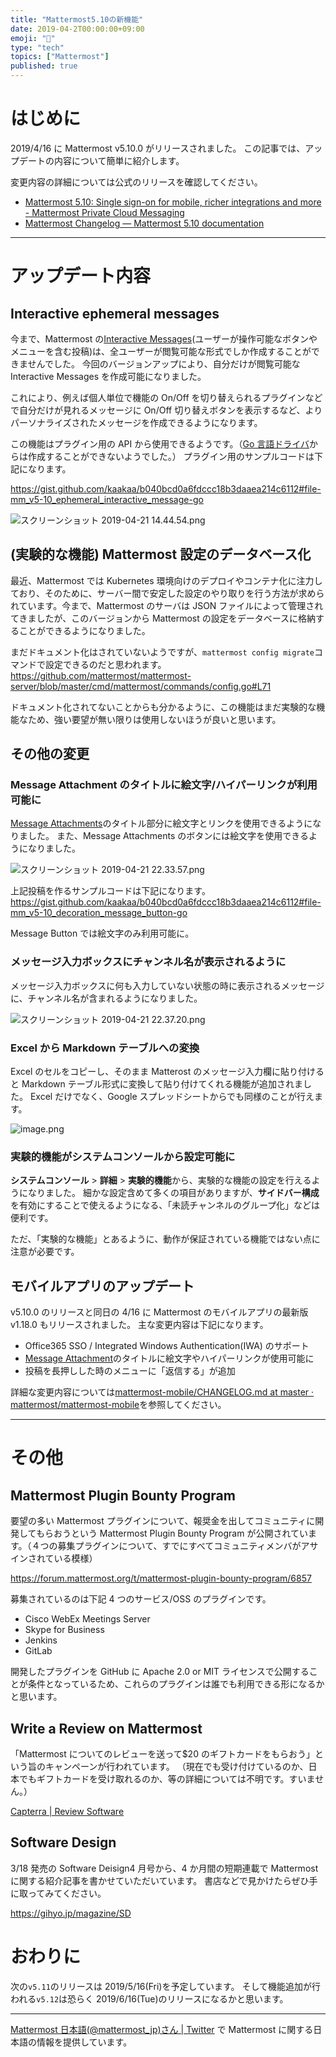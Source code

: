 ```yaml
---
title: "Mattermost5.10の新機能"
date: 2019-04-2T00:00:00+09:00
emoji: "📣"
type: "tech"
topics: ["Mattermost"]
published: true
---
```


# はじめに

2019/4/16 に Mattermost v5.10.0 がリリースされました。
この記事では、アップデートの内容について簡単に紹介します。

変更内容の詳細については公式のリリースを確認してください。

- [Mattermost 5\.10: Single sign\-on for mobile, richer integrations and more \- Mattermost Private Cloud Messaging](https://mattermost.com/blog/mattermost-5-10-single-sign-on-for-mobile-richer-integrations-and-more/)
- [Mattermost Changelog — Mattermost 5\.10 documentation](https://docs.mattermost.com/administration/changelog.html#release-v5-10)

---

# アップデート内容

## Interactive ephemeral messages

今まで、Mattermost の[Interactive Messages](https://docs.mattermost.com/developer/interactive-messages.html)(ユーザーが操作可能なボタンやメニューを含む投稿)は、全ユーザーが閲覧可能な形式でしか作成することができませんでした。
今回のバージョンアップにより、自分だけが閲覧可能な Interactive Messages を作成可能になりました。

これにより、例えば個人単位で機能の On/Off を切り替えられるプラグインなどで自分だけが見れるメッセージに On/Off 切り替えボタンを表示するなど、よりパーソナライズされたメッセージを作成できるようになります。

この機能はプラグイン用の API から使用できるようです。（[Go 言語ドライバ](https://github.com/mattermost/mattermost-server/blob/master/model/client4.go)からは作成することができないようでした。）
プラグイン用のサンプルコードは下記になります。

https://gist.github.com/kaakaa/b040bcd0a6fdccc18b3daaea214c6112#file-mm_v5-10_ephemeral_interactive_message-go

![スクリーンショット 2019-04-21 14.44.54.png](https://qiita-image-store.s3.ap-northeast-1.amazonaws.com/0/9891/c2349a35-f7ab-d23b-f7e5-04dc0cc9d13b.png)

## (実験的な機能) Mattermost 設定のデータベース化

最近、Mattermost では Kubernetes 環境向けのデプロイやコンテナ化に注力しており、そのために、サーバー間で安定した設定のやり取りを行う方法が求められています。今まで、Mattermost のサーバは JSON ファイルによって管理されてきましたが、このバージョンから Mattermost の設定をデータベースに格納することができるようになりました。

まだドキュメント化はされていないようですが、`mattermost config migrate`コマンドで設定できるのだと思われます。
https://github.com/mattermost/mattermost-server/blob/master/cmd/mattermost/commands/config.go#L71

ドキュメント化されてないことからも分かるように、この機能はまだ実験的な機能なため、強い要望が無い限りは使用しないほうが良いと思います。

## その他の変更

### Message Attachment のタイトルに絵文字/ハイパーリンクが利用可能に

[Message Attachments](https://docs.mattermost.com/developer/message-attachments.html)のタイトル部分に絵文字とリンクを使用できるようになりました。
また、Message Attachments のボタンには絵文字を使用できるようになりました。

![スクリーンショット 2019-04-21 22.33.57.png](https://qiita-image-store.s3.ap-northeast-1.amazonaws.com/0/9891/c936c847-2a86-181b-7738-c3d297eb442b.png)

上記投稿を作るサンプルコードは下記になります。
https://gist.github.com/kaakaa/b040bcd0a6fdccc18b3daaea214c6112#file-mm_v5-10_decoration_message_button-go

Message Button では絵文字のみ利用可能に。

### メッセージ入力ボックスにチャンネル名が表示されるように

メッセージ入力ボックスに何も入力していない状態の時に表示されるメッセージに、チャンネル名が含まれるようになりました。

![スクリーンショット 2019-04-21 22.37.20.png](https://qiita-image-store.s3.ap-northeast-1.amazonaws.com/0/9891/8a45d410-c0ed-1730-8e41-8eea2d7fcbe1.png)

### Excel から Markdown テーブルへの変換

Excel のセルをコピーし、そのまま Matterost のメッセージ入力欄に貼り付けると Markdown テーブル形式に変換して貼り付けてくれる機能が追加されました。
Excel だけでなく、Google スプレッドシートからでも同様のことが行えます。

![image.png](https://qiita-image-store.s3.ap-northeast-1.amazonaws.com/0/9891/5fcdb63a-6208-e967-780b-77af821491c7.png)

### 実験的機能がシステムコンソールから設定可能に

**システムコンソール** > **詳細** > **実験的機能**から、実験的な機能の設定を行えるようになりました。
細かな設定含めて多くの項目がありますが、**サイドバー構成**を有効にすることで使えるようになる、「未読チャンネルのグループ化」などは便利です。

ただ、「実験的な機能」とあるように、動作が保証されている機能ではない点に注意が必要です。

## モバイルアプリのアップデート

v5.10.0 のリリースと同日の 4/16 に Mattermost のモバイルアプリの最新版 v1.18.0 もリリースされました。
主な変更内容は下記になります。

- Office365 SSO / Integrated Windows Authentication(IWA) のサポート
- [Message Attachment](https://docs.mattermost.com/developer/message-attachments.html)のタイトルに絵文字やハイパーリンクが使用可能に
- 投稿を長押しした時のメニューに「返信する」が追加

詳細な変更内容については[mattermost\-mobile/CHANGELOG\.md at master · mattermost/mattermost\-mobile](https://github.com/mattermost/mattermost-mobile/blob/master/CHANGELOG.md#1180-release)を参照してください。

---

# その他

## Mattermost Plugin Bounty Program

要望の多い Mattermost プラグインについて、報奨金を出してコミュニティに開発してもらおうという Mattermost Plugin Bounty Program が公開されています。（４つの募集プラグインについて、すでにすべてコミュニティメンバがアサインされている模様）

https://forum.mattermost.org/t/mattermost-plugin-bounty-program/6857

募集されているのは下記 4 つのサービス/OSS のプラグインです。

- Cisco WebEx Meetings Server
- Skype for Business
- Jenkins
- GitLab

開発したプラグインを GitHub に Apache 2.0 or MIT ライセンスで公開することが条件となっているため、これらのプラグインは誰でも利用できる形になるかと思います。

## Write a Review on Mattermost

「Mattermost についてのレビューを送って$20 のギフトカードをもらおう」という旨のキャンペーンが行われています。
（現在でも受け付けているのか、日本でもギフトカードを受け取れるのか、等の詳細については不明です。すいません。）

[Capterra \| Review Software](https://review.capterra.com/SS-Mattermost-170524?utm_source=twitter&utm_medium=organic&utm_campaign=reviews)

## Software Design

3/18 発売の Software Deisign4 月号から、4 か月間の短期連載で Mattermost に関する紹介記事を書かせていただいています。
書店などで見かけたらぜひ手に取ってみてください。

https://gihyo.jp/magazine/SD

# おわりに

次の`v5.11`のリリースは 2019/5/16(Fri)を予定しています。
そして機能追加が行われる`v5.12`は恐らく 2019/6/16(Tue)のリリースになるかと思います。

---

[Mattermost 日本語\(@mattermost_jp\)さん \| Twitter](https://twitter.com/mattermost_jp?lang=ja) で Mattermost に関する日本語の情報を提供しています。
